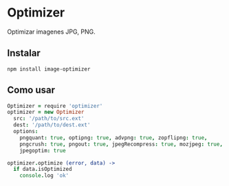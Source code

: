 # Optimizer

Optimizar imagenes JPG, PNG.

## Instalar

```shell
npm install image-optimizer
```

## Como usar

```coffee
Optimizer = require 'optimizer'
optimizer = new Optimizer
  src: '/path/to/src.ext'
  dest: '/path/to/dest.ext'
  options:
    pngquant: true, optipng: true, advpng: true, zopflipng: true,
    pngcrush: true, pngout: true, jpegRecompress: true, mozjpeg: true,
    jpegoptim: true

optimizer.optimize (error, data) ->
  if data.isOptimized
    console.log 'ok'
```

